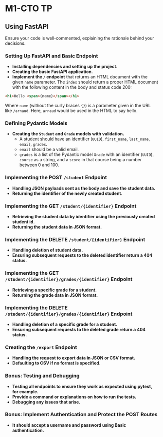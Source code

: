 # M1-CTO TP

## Using FastAPI

Ensure your code is well-commented, explaining the rationale behind your decisions.

### Setting Up FastAPI and Basic Endpoint

- **Installing dependencies and setting up the project.**
- **Creating the basic FastAPI application.**
- **Implement the `/` endpoint** that returns an HTML document with the given `name` parameter. The `index` should return a proper HTML document with the following content in the body and status code 200:

```html
<h1>Hello <span>{name}</span></h1>
```

Where `name` (without the curly braces `{}`) is a parameter given in the URL like `/arnaud`. Here, `arnaud` would be used in the HTML to say hello.

### Defining Pydantic Models

- **Creating the `Student` and `Grade` models with validation.**
  - A student should have an identifier (`UUID`), `first_name`, `last_name`, `email`, `grades`.
  - `email` should be a valid email.
  - `grades` is a list of the Pydantic model `Grade` with an identifier (`UUID`), `course` as a string, and a `score` in that course being a number between 0 and 100.

### Implementing the POST `/student` Endpoint

- **Handling JSON payloads sent as the body and save the student data.**
- **Returning the identifier of the newly created student.**

### Implementing the GET `/student/{identifier}` Endpoint

- **Retrieving the student data by identifier using the previously created student id.**
- **Returning the student data in JSON format.**

### Implementing the DELETE `/student/{identifier}` Endpoint

- **Handling deletion of student data.**
- **Ensuring subsequent requests to the deleted identifier return a 404 status.**

### Implementing the GET `/student/{identifier}/grades/{identifier}` Endpoint

- **Retrieving a specific grade for a student.**
- **Returning the grade data in JSON format.**

### Implementing the DELETE `/student/{identifier}/grades/{identifier}` Endpoint

- **Handling deletion of a specific grade for a student.**
- **Ensuring subsequent requests to the deleted grade return a 404 status.**

### Creating the `/export` Endpoint

- **Handling the request to export data in JSON or CSV format.**
- **Defaulting to CSV if no format is specified.**

### Bonus: Testing and Debugging

- **Testing all endpoints to ensure they work as expected using pytest, for example.**
- **Provide a command or explanations on how to run the tests.**
- **Debugging any issues that arise.**

### Bonus: Implement Authentication and Protect the POST Routes

- **It should accept a username and password using Basic authentication.**
